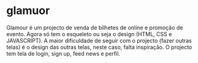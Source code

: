 # glamuor
Glamour é um projecto de venda de bilhetes de online e promoção de evento.
Agora só tem o esqueleto ou seja o design (HTML, CSS e JAVASCRIPT).
A maior dificuldade de seguir com o projecto (fazer outras telas) é o design das outras telas, neste caso, falta inspiração.
O projecto tem tela de login, sign up, feed news e perfil.
